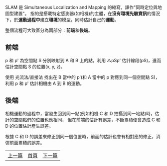 SLAM 是 Simultaneous Localization and Mapping 的縮寫，譯作"同時定位與地圖型建置"。
指的是搭載特定感測器(如相機)的主體，在**沒有環境先驗資訊**的情況下，於**運動過程中**建立**環境**的模型，同時估計自己的**運動**。

整個流程可大致區分為兩部分：**前端**和**後端**。

## 前端

p 和 p' 為空間點 S 分別映射到 A 和 B 上的點，利用 △pSp' 估計線段(pS)，進而估計空間點 S 的位置(x, y, z)。

使用 光流法/直接法 找出在 B 當中的 p'(和 A 當中的 p 對應到同一個空間點 S)，利用 p 和 p' 估計相機由 A 到 B 的運動。

## 後端

相機運動的過程中，當發生回到同一點(例如相機 C 和 D 拍攝到同一地點)時，估計的空間點們的位置也應相同，
但在前端的估計有誤差，不斷累積便會造成 C 和 D 的位置估計產生誤差。

根據 C 和 D 的誤差來修正到同一個位置時，前面的估計也會有相對應的修正，消弭前面累積的誤差。

<table>
  <tr>
    <td><a href="https://j32u4ukh.github.io/SLAM13/">上一篇</a></td>
    <td><a href="https://j32u4ukh.github.io/SLAM13/">首頁</a></td>
    <td><a href="https://j32u4ukh.github.io/SLAM13/">下一篇</a></td>
  </tr>
</table>
